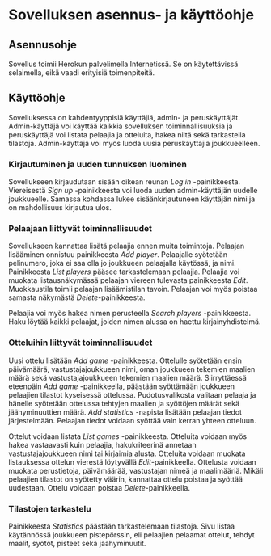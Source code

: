 # Sovelluksen asennus- ja käyttöohje

## Asennusohje

Sovellus toimii Herokun palvelimella Internetissä. Se on käytettävissä selaimella, eikä vaadi erityisiä toimenpiteitä.

## Käyttöohje

Sovelluksessa on kahdentyyppisiä käyttäjiä, admin- ja peruskäyttäjät. Admin-käyttäjä voi käyttää kaikkia sovelluksen toiminnallisuuksia ja peruskäyttäjä voi listata 
pelaajia ja otteluita, hakea niitä sekä tarkastella tilastoja. Admin-käyttäjä voi myös luoda uusia peruskäyttäjiä joukkueelleen.

### Kirjautuminen ja uuden tunnuksen luominen

Sovellukseen kirjaudutaan sisään oikean reunan *Log in* -painikkeesta. Viereisestä *Sign up* -painikkeesta voi luoda uuden admin-käyttäjän uudelle joukkueelle. Samassa 
kohdassa lukee sisäänkirjautuneen käyttäjän nimi ja on mahdollisuus kirjautua ulos.

### Pelaajaan liittyvät toiminnallisuudet

Sovellukseen kannattaa lisätä pelaajia ennen muita toimintoja. Pelaajan lisääminen onnistuu painikkeesta *Add player*. Pelaajalle syötetään pelinumero, joka ei saa 
olla jo joukkueen pelaajalla käytössä, ja nimi. Painikkeesta *List players* pääsee tarkastelemaan pelaajia. Pelaajia voi muokata listausnäkymässä pelaajan viereen 
tulevasta painikkeesta *Edit*. Muokkaustila toimii pelaajan lisäämistilan tavoin. Pelaajan voi myös poistaa samasta näkymästä *Delete*-painikkeesta.

Pelaajia voi myös hakea nimen perusteella *Search players* -painikkeesta. Haku löytää kaikki pelaajat, joiden nimen alussa on haettu kirjainyhdistelmä.

### Otteluihin liittyvät toiminnallisuudet

Uusi ottelu lisätään *Add game* -painikkeesta. Ottelulle syötetään ensin päivämäärä, vastustajajoukkueen nimi, oman joukkueen tekemien maalien määrä sekä 
vastustajajoukkueen tekemien maalien määrä. Siirryttäessä eteenpäin *Add game* -painikkeella, päästään syöttämään joukkueen pelaajien tilastot kyseisessä ottelussa. 
Pudotusvalikosta valitaan pelaaja ja hänelle syötetään ottelussa tehtyjen maalien ja syöttöjen määrät sekä jäähyminuuttien määrä. *Add statistics* -napista lisätään 
pelaajan tiedot järjestelmään. Pelaajan tiedot voidaan syöttää vain kerran yhteen otteluun.

Ottelut voidaan listata *List games* -painikkeesta. Otteluita voidaan myös hakea vastaavasti kuin pelaajia, hakukriteerinä annetaan vastustajajoukkueen nimi tai kirjaimia 
alusta. Otteluita voidaan muokata listauksessa ottelun vierestä löytyvällä *Edit*-painikkeella. Ottelusta voidaan muokata perustietoja, päivämäärää, vastustajan nimeä ja
maalimääriä. Mikäli pelaajien tilastot on syötetty väärin, kannattaa ottelu poistaa ja syöttää uudestaan. Ottelu voidaan poistaa *Delete*-painikkeella.

### Tilastojen tarkastelu

Painikkeesta *Statistics* päästään tarkastelemaan tilastoja. Sivu listaa käytännössä joukkueen pistepörssin, eli pelaajien pelaamat ottelut, tehdyt maalit, syötöt, pisteet 
sekä jäähyminuutit.
